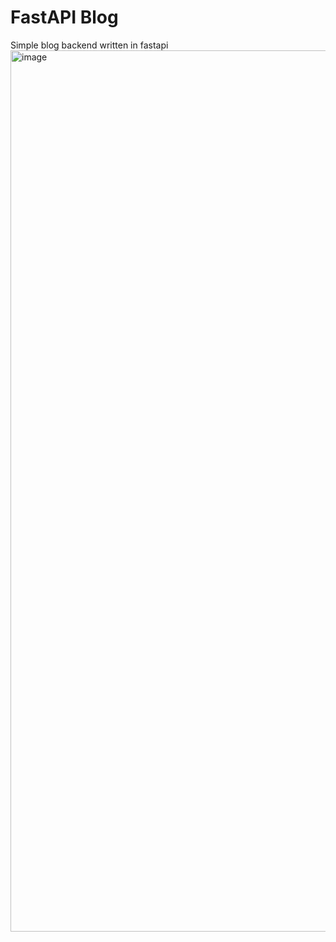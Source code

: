 # FastAPI Blog
Simple blog backend written in fastapi
<img width="1410" alt="image" src="https://github.com/user-attachments/assets/010c59d6-a95a-4111-a040-2a1da4895246" />
